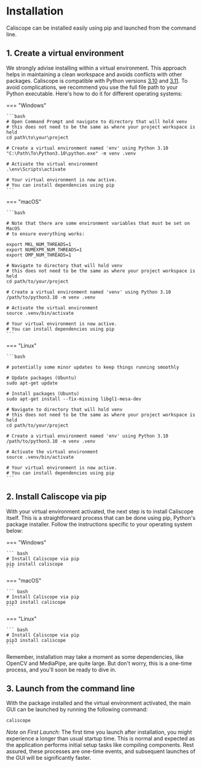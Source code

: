 # Installation

Caliscope can be installed easily using pip and launched from the command line.

## 1. Create a virtual environment

We strongly advise installing within a virtual environment. This approach helps in maintaining a clean workspace and avoids conflicts with other packages. Caliscope is compatible with Python versions [3.10](https://www.python.org/downloads/release/python-3100/) and [3.11](https://www.python.org/downloads/release/python-3110/). To avoid complications, we recommend you use the full file path to your Python executable. Here's how to do it for different operating systems:

=== "Windows"

    ```bash
    # Open Command Prompt and navigate to directory that will hold venv
    # this does not need to be the same as where your project workspace is held
    cd path\to\your\project

    # Create a virtual environment named 'env' using Python 3.10
    "C:\Path\To\Python3.10\python.exe" -m venv .venv

    # Activate the virtual environment
    .\env\Scripts\activate

    # Your virtual environment is now active.
    # You can install dependencies using pip
    ```

=== "macOS"


    ```bash

    # Note that there are some environment variables that must be set on MacOS
    # to ensure everything works:

    export MKL_NUM_THREADS=1
    export NUMEXPR_NUM_THREADS=1
    export OMP_NUM_THREADS=1
    
    # Navigate to directory that will hold venv
    # this does not need to be the same as where your project workspace is held
    cd path/to/your/project

    # Create a virtual environment named 'venv' using Python 3.10
    /path/to/python3.10 -m venv .venv

    # Activate the virtual environment
    source .venv/bin/activate

    # Your virtual environment is now active.
    # You can install dependencies using pip
    ```

=== "Linux"

    ```bash

    # potentially some minor updates to keep things running smoothly

    # Update packages (Ubuntu)
    sudo apt-get update

    # Install packages (Ubuntu)
    sudo apt-get install --fix-missing libgl1-mesa-dev

    # Navigate to directory that will hold venv
    # this does not need to be the same as where your project workspace is held
    cd path/to/your/project

    # Create a virtual environment named 'env' using Python 3.10
    /path/to/python3.10 -m venv .venv

    # Activate the virtual environment
    source .venv/bin/activate

    # Your virtual environment is now active.
    # You can install dependencies using pip
    ```

## 2. Install Caliscope via pip

With your virtual environment activated, the next step is to install Caliscope itself. This is a straightforward process that can be done using pip, Python's package installer. Follow the instructions specific to your operating system below:


=== "Windows"

    ``` bash
    # Install Caliscope via pip
    pip install caliscope
    ```

=== "macOS"

    ``` bash
    # Install Caliscope via pip
    pip3 install caliscope
    ```

=== "Linux"

    ``` bash
    # Install Caliscope via pip
    pip3 install caliscope
    ```

Remember, installation may take a moment as some dependencies, like OpenCV and MediaPipe, are quite large. But don't worry, this is a one-time process, and you'll soon be ready to dive in.


## 3. Launch from the command line

With the package installed and the virtual environment activated, the main GUI can be launched by running the following command:

``` bash
caliscope
```

*Note on First Launch*: The first time you launch after installation, you might experience a longer than usual startup time. This is normal and expected as the application performs initial setup tasks like compiling components. Rest assured, these processes are one-time events, and subsequent launches of the GUI will be significantly faster.